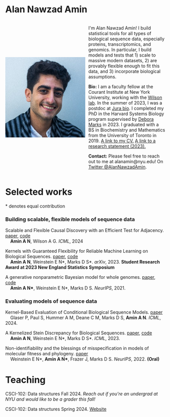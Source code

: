 # Alan Nawzad Amin

<div style="display: flex; flex-wrap: wrap; align-items: center;">
  <img src="/assets/zUg6W86__400x400.jpg" alt="Alan Nawzad Amin" align="left" width="302" style="max-width: 50%; height: auto; margin-right: 10px; display: block;">

  <div style="flex: 1; min-width: 200px;">
    <p>I'm Alan Nawzad Amin!
    I build statistical tools for all types of biological sequence data, especially proteins, transcriptomics, and genomics.
    In particular, I build models and tests that 1) scale to massive modern datasets, 2) are provably flexible enough to fit this data, and 3) incorporate biological assumptions.</p>
    <p><strong>Bio:</strong> I am a faculty fellow at the Courant Institute at New York University, working with the <a href="https://cims.nyu.edu/~andrewgw/">Wilson lab</a>.
    In the summer of 2023, I was a postdoc at <a href="https://www.jura.bio">Jura bio</a>.
    I completed my PhD in the Harvard Systems Biology program supervised by <a href="https://www.deboramarkslab.com/">Debora Marks</a> in 2023.
    I graduated with a BS in Biochemistry and Mathematics from the University of Toronto in 2019.
    <a href="https://github.com/AlanNawzadAmin/alannawzadamin.github.io/blob/main/assets/Alan_Amin_CV.pdf?raw=true">A link to my CV.</a>
    <a href="https://github.com/AlanNawzadAmin/alannawzadamin.github.io/blob/main/assets/Research_statement.pdf?raw=true">A link to a research statement (2023).</a>
    <p><strong>Contact:</strong> Please feel free to reach out to me at alanamin@nyu.edu! On <a href="https://x.com/AlanNawzadAmin">Twitter @AlanNawzadAmin</a>.</p>
    </p>
  </div>
</div>



# Selected works
\* denotes equal contribution

### Building scalable, flexible models of sequence data

Scalable and Flexible Causal Discovery with an Efficient Test for Adjacency. [paper](https://arxiv.org/abs/2406.09177), [code](https://github.com/AlanNawzadAmin/DAT-graph)  
&nbsp;&nbsp;&nbsp;&nbsp;**Amin A N**, Wilson A G. *ICML*, 2024 

Kernels with Guaranteed Flexibility for Reliable Machine Learning on Biological Sequences. [paper](https://arxiv.org/abs/2304.03775), [code](https://github.com/AlanNawzadAmin/Kernels-with-guarantees)  
&nbsp;&nbsp;&nbsp;&nbsp;**Amin A N**, Weinstein E N\*, Marks D S\*. *arXiv*, 2023. **Student Research Award at 2023 New England Statistics Symposium** 

A generative nonparametric Bayesian model for whole genomes. [paper](https://proceedings.neurips.cc/paper/2021/hash/e9dcb63ca828d0e00cd05b445099ed2e-Abstract.html), [code](https://github.com/debbiemarkslab/BEAR)  
&nbsp;&nbsp;&nbsp;&nbsp;**Amin A N\***, Weinstein E N\*, Marks D S. *NeurIPS*, 2021.

### Evaluating models of sequence data

Kernel-Based Evaluation of Conditional Biological Sequence Models. [paper](https://openreview.net/pdf?id=2dlmcTXfcY)  
&nbsp;&nbsp;&nbsp;&nbsp;Glaser P, Paul S, Hummer A M, Deane C M, Marks D S, **Amin A N**. *ICML*, 2024.

A Kernelized Stein Discrepancy for Biological Sequences.  [paper](https://proceedings.mlr.press/v202/amin23a.html), [code](https://github.com/AlanNawzadAmin/KSD-B/)  
&nbsp;&nbsp;&nbsp;&nbsp;**Amin A N**, Weinstein E N\*, Marks D S\*. *ICML*, 2023.

Non-identifiability and the blessings of misspecification in models of molecular fitness and phylogeny. [paper](https://proceedings.neurips.cc/paper_files/paper/2022/file/247e592848391fe01f153f179c595090-Paper-Conference.pdf)  
&nbsp;&nbsp;&nbsp;&nbsp;Weinstein E N\*, **Amin A N\***, Frazer J, Marks D S. *NeurIPS*, 2022. **(Oral)** 

# Teaching

CSCI-102: Data structures Fall 2024. *Reach out if you're an undergrad at NYU and would like to be a grader this fall!*

CSCI-102: Data structures Spring 2024. [Website](https://github.com/AlanNawzadAmin/CSCI-UA-201-011-Spring-2024)


